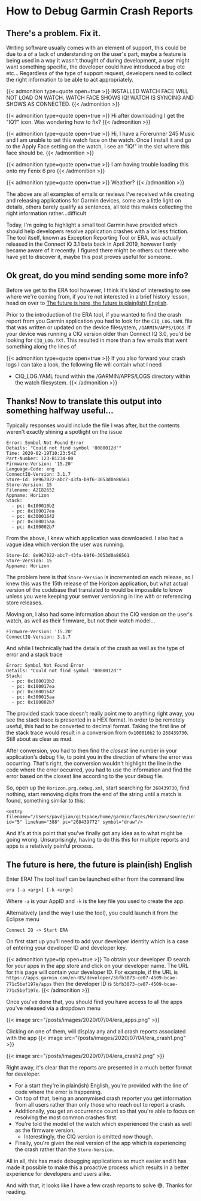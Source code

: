 # How to Debug Garmin Crash Reports


## There's a problem. Fix it.

Writing software usually comes with an element of support, this could be due to a of a lack of understanding on the user's
part, maybe a feature is being used in a way it wasn't thought of during development, a user might want something specific,
the developer could have introduced a bug etc etc... Regardless of the type of support request, developers need to collect
the right information to be able to act appropriately.

{{< admonition type=quote open=true >}}
INSTALLED WATCH FACE WILL NOT LOAD ON WATCH.  WATCH FACE SHOWS IQ!  WATCH IS SYNCING AND SHOWS AS CONNECTED.
{{< /admonition >}}

{{< admonition type=quote open=true >}}
Hi after downloading I get the "IQ?" icon. Was wondering how to fix?
{{< /admonition >}}

{{< admonition type=quote open=true >}}
Hi, I have a Forerunner 245 Music and I am unable to set this watch face on the watch. Once I install it and go to the Apply Face setting on the watch, I see an "IQ!" in the slot where this face should be.
{{< /admonition >}}

{{< admonition type=quote open=true >}}
I am having trouble loading this onto my Fenix 6 pro
{{< /admonition >}}

{{< admonition type=quote open=true >}}
Weather?
{{< /admonition >}}

The above are all examples of emails or reviews I've received while creating and releasing applications for Garmin devices,
some are a little light on details, others barely qualify as sentences, all told this makes collecting the right information
rather...difficult

Today, I'm going to highlight a small tool Garmin have provided which should help developers resolve application crashes with
a lot less friction. The tool itself, known as Exception Reporting Tool or ERA, was actually released in the Connect IQ
3.1 beta back in April 2019, however I only became aware of it recently. I figured there might be others out there who
have yet to discover it, maybe this post proves useful for someone.

## Ok great, do you mind sending some more info?

Before we get to the ERA tool however, I think it's kind of interesting to see where we're coming from, if you're not interested
in a brief history lesson, head on over to [The future is here, the future is plain(ish) English](#the-future-is-here-the-future-is-plainish-english).

Prior to the introduction of the ERA tool, if you wanted to find the crash report from you Garmin application you had to
look for the `CIQ_LOG.YAML` file that was written or updated on the device filesystem, `/GARMIN/APPS/LOGS`. If your device was
running a CIQ version older than Connect IQ 3.0, you'd be looking for `CIQ_LOG.TXT`. This resulted in more than a few emails
that went something along the lines of

{{< admonition type=quote open=true >}}
If you also forward your crash logs I can take a look, the following file will contain what I need

* CIQ_LOG.YAML found within the /GARMIN/APPS/LOGS directory within the watch filesystem.
{{< /admonition >}}


## Thanks! Now to translate this output into something halfway useful...

Typically responses would include the file I was after, but the contents weren't exactly shining a spotlight on the issue
```
Error: Symbol Not Found Error
Details: "Could not find symbol '0080012d'"
Time: 2020-02-19T10:23:54Z
Part-Number: 123-B1234-00
Firmware-Version: '15.20'
Language-Code: eng
ConnectIQ-Version: 3.1.7
Store-Id: 8e967022-abc7-43fa-b9f6-3053d0a86561
Store-Version: 15
Filename: A2I82652
Appname: Horizon
Stack:
  - pc: 0x100010b2
  - pc: 0x100017ea
  - pc: 0x30001642
  - pc: 0x300015aa
  - pc: 0x100002b7
```

From the above, I knew which application was downloaded. I also had a vague idea which version the user was running.
```
Store-Id: 8e967022-abc7-43fa-b9f6-3053d0a86561
Store-Version: 15
Appname: Horizon
```
The problem here is that `Store-Version` is incremented on each release, so I knew this was the 15th release of the Horizon
application, but what actual version of the codebase that translated to would be impossible to know unless you were keeping
your semver versioning in line with or referencing store releases.

Moving on, I also had some information about the CIQ version on the user's watch, as well as their firmware, but not their
watch model...
```
Firmware-Version: '15.20'
ConnectIQ-Version: 3.1.7
```

And while I technically had the details of the crash as well as the type of error and a stack trace
```
Error: Symbol Not Found Error
Details: "Could not find symbol '0080012d'"
Stack:
  - pc: 0x100010b2
  - pc: 0x100017ea
  - pc: 0x30001642
  - pc: 0x300015aa
  - pc: 0x100002b7
```

The provided stack trace doesn't really point me to anything right away, you see the stack trace is presented in
a HEX format. In order to be remotely useful, this had to be converted to decimal format. Taking the first line of the
stack trace would result in a conversion from `0x100010b2` to `268439730`. Still about as clear as mud.

After conversion, you had to then find the _closest_ line number in your application's debug file, to point you in the direction
of where the error was occurring. That's right, the conversion wouldn't highlight the line in the code
where the error occurred, you had to use the information and find the error based on the closest line according to the your
debug file.

So, open up the `Horizon.prg.debug.xml`, start searching for `268439730`, find nothing, start removing digits from the end
of the string until a match is found, something similar to this:

```
<entry filename="/Users/pavdjian/gitspace/home/garmin/faces/Horizon/source/info.mc" id="5" lineNum="388" pc="268439772" symbol="draw"/>
```

And it's at this point that you've finally got any idea as to what might be going wrong. Unsurprisingly, having to do this
this for multiple reports and apps is a relatively painful process.

## The future is here, the future is plain(ish) English

Enter ERA!
The tool itself can be launched either from the command line

`era [-a <arg>] [-k <arg>]`

Where `-a` is your AppID and `-k` is the key file you used to create the app.

Alternatively (and the way I use the tool), you could launch it from the Eclipse menu

`Connect IQ -> Start ERA`

On first start up you'll need to add your developer identity which is a case of entering your developer ID and developer key.

{{< admonition type=tip open=true >}}
To obtain your developer ID search for your apps in the app store and click on your developer name. The URL for this page will contain your developer ID. For example, if the URL is `https://apps.garmin.com/en-US/developer/5bfb3073-ce07-4509-bcae-771c5bef197e/apps` then the developer ID is `5bfb3073-ce07-4509-bcae-771c5bef197e`.
{{< /admonition >}}

Once you've done that, you should find you have access to all the apps you've released via a dropdown menu

{{< image src="/posts/images/2020/07/04/era_apps.png" >}}

Clicking on one of them, will display any and all crash reports associated with the app
{{< image src="/posts/images/2020/07/04/era_crash1.png" >}}

{{< image src="/posts/images/2020/07/04/era_crash2.png" >}}

Right away, it's clear that the reports are presented in a much better format for developer.
* For a start they're in plain(ish) English, you're provided with the line of code where the error is happening.
* On top of that, being an anonymised crash reporter you get information from all users rather than only those who reach
out to report a crash.
* Additionally, you get an occurrence count so that you're able to focus on resolving the most common crashes first.
* You're told the model of the watch which experienced the crash as well as the firmware version.
  * Interestingly, the CIQ version is omitted now though.
* Finally, you're given the real version of the app which is experiencing the crash rather than the `Store-Version`.

All in all, this has made debugging applications so much easier and it has made it possible to make this a proactive process
which results in a better experience for developers and users alike.

And with that, it looks like I have a few crash reports to solve 😅. Thanks for reading.

